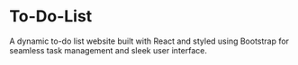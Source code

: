 # To-Do-List
A dynamic to-do list website built with React and styled using Bootstrap for seamless task management and sleek user interface.

